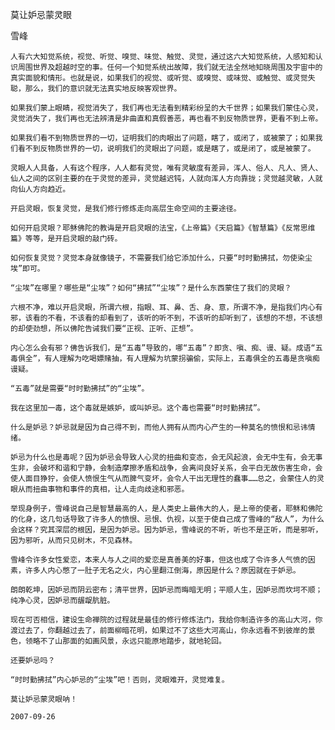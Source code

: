 莫让妒忌蒙灵眼

雪峰


    人有六大知觉系统，视觉、听觉、嗅觉、味觉、触觉、灵觉，通过这六大知觉系统，人感知和认识周围世界及超越时空的事。任何一个知觉系统出故障，我们就无法全然地知晓周围及宇宙中的真实面貌和情形。也就是说，如果我们的视觉、或听觉、或嗅觉、或味觉、或触觉、或灵觉失聪，那么，我们的意识就无法真实地反映客观世界。

    如果我们蒙上眼睛，视觉消失了，我们再也无法看到精彩纷呈的大千世界；如果我们蒙住心灵，灵觉消失了，我们再也无法辨清是非曲直和真假善恶，再也看不到反物质世界，更看不到上帝。

    如果我们看不到物质世界的一切，证明我们的肉眼出了问题，瞎了，或闭了，或被蒙了；如果我们看不到反物质世界的一切，说明我们的灵眼出了问题，或是瞎了，或是闭了，或是被蒙了。

    灵眼人人具备，人有这个程序，人人都有灵觉，唯有灵敏度有差异，浑人、俗人、凡人、贤人、仙人之间的区别主要的在于灵觉的差异，灵觉越迟钝，人就向浑人方向靠拢；灵觉越灵敏，人就向仙人方向趋近。

    开启灵眼，恢复灵觉，是我们修行修炼走向高层生命空间的主要途径。

    如何开启灵眼？耶稣佛陀的教诲是开启灵眼的法宝，《上帝篇》《天启篇》《智慧篇》《反常思维篇》等等，是开启灵眼的敲门砖。

    如何恢复灵觉？灵觉本身就像镜子，不需要我们给它添加什么，只要“时时勤拂拭，勿使染尘埃”即可。

    “尘埃”在哪里？哪些是“尘埃”？如何“拂拭”“尘埃”？是什么东西蒙住了我们的灵眼？

    六根不净，难以开启灵眼，所谓六根，指眼、耳、鼻、舌、身、意，所谓不净，是指我们内心有邪，该看的不看，不该看的却看到了，该听的听不到，不该听的却听到了，该想的不想，不该想的却使劲想，所以佛陀告诫我们要“正视、正听、正想”。

    内心怎么会有邪？佛告诉我们，是“五毒”导致的，哪“五毒”？即贪、嗔、痴、谩、疑。成语“五毒俱全”，有人理解为吃喝嫖赌抽，有人理解为坑蒙拐骗偷，实际上，五毒俱全的五毒是贪嗔痴谩疑。

    “五毒”就是需要“时时勤拂拭”的“尘埃”。

    我在这里加一毒，这个毒就是嫉妒，或叫妒忌。这个毒也需要“时时勤拂拭”。

    什么是妒忌？妒忌就是因为自己得不到，而他人拥有从而内心产生的一种莫名的愤恨和忌讳情绪。

    妒忌为什么也是毒呢？因为妒忌会导致人心灵的扭曲和变态，会无风起浪，会无中生有，会无事生非，会破坏和谐和宁静，会制造摩擦矛盾和战争，会离间良好关系，会平白无故伤害生命，会使人面目狰狞，会使人愤恨生气从而脾气变坏，会令人干出无理性的蠢事……总之，会蒙住人的灵眼从而扭曲事物和事件的真相，让人走向歧途和邪恶。

    举现身例子，雪峰说自己是智慧最高的人，是人类史上最伟大的人，是上帝的使者，耶稣和佛陀的化身，这几句话导致了许多人的愤恨、忌恨、仇视，以至于使自己成了雪峰的“敌人”，为什么会这样？究其深层的根因，是因为妒忌。因为妒忌，雪峰说的不听，听也不是正听，而是邪听，因为邪听，从而只见树木，不见森林。

    雪峰令许多女性爱恋，本来人与人之间的爱恋是真善美的好事，但这也成了令许多人气愤的因素，许多人内心憋了一肚子无名之火，内心里翻江倒海，原因是什么？原因就在于妒忌。

    朗朗乾坤，因妒忌而阴云密布；清平世界，因妒忌而晦暗无明；平顺人生，因妒忌而坎坷不顺；纯净心灵，因妒忌而龌龊肮脏。

    现在可否相信，建设生命禅院的过程就是最佳的修行修炼法门，我给你制造许多的高山大河，你渡过去了，你翻越过去了，前面柳暗花明，如果过不了这些大河高山，你永远看不到彼岸的景色，领略不了山那面的如画风景，永远只能原地踏步，就地轮回。

    还要妒忌吗？

    “时时勤拂拭”内心妒忌的“尘埃”吧！否则，灵眼难开，灵觉难复。

    莫让妒忌蒙灵眼呐！

    2007-09-26



